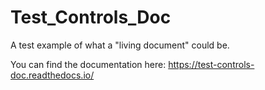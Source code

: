 # Test_Controls_Doc

A test example of what  a "living document" could be. 

You can find the documentation here:
https://test-controls-doc.readthedocs.io/
